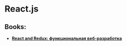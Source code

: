 # React.js
## Books:
* **[React and Redux: функциональная веб-разработка](https://github.com/UlugbekMuslitdinov/awesome-sources/blob/main/React/React%20%D0%B8%20Redux_%20%D1%84%D1%83%D0%BD%D0%BA%D1%86%D0%B8%D0%BE%D0%BD%D0%B0%D0%BB%D1%8C%D0%BD%D0%B0%D1%8F%20%D0%B2%D0%B5%D0%B1-%D1%80%D0%B0%D0%B7%D1%80%D0%B0%D0%B1%D0%BE%D1%82%D0%BA%D0%B0.%20%D0%91%D1%8D%D0%BD%D0%BA%D1%81%20%D0%90%D0%BB%D0%B5%D0%BA%D1%81%2C%20%D0%9F%D0%BE%D1%80%D1%81%D0%B5%D0%BB%D0%BB%D0%BE%20%D0%95%D0%B2%D0%B0.pdf)**